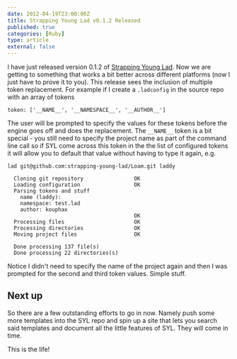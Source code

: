```yaml
---
date: 2012-04-19T23:00:00Z
title: Strapping Young Lad v0.1.2 Released
published: true
categories: [Ruby]
type: article
external: false
---
```

I have just released version 0.1.2 of [Strapping Young Lad](https://github.com/kouphax/strapping-young-lad).  Now we are getting to something that works a bit better across different platforms (now I just have to prove it to you).  This release sees the inclusion of multiple token replacement.  For example if I create a `.ladconfig` in the source repo with an array of tokens
    
    token: ['__NAME__', '__NAMESPACE__', '__AUTHOR__']

The user will be prompted to specify the values for these tokens before the engine goes off and does the replacement.  The `__NAME__` token is a bit special - you still need to specify the project name as part of the command line call so if SYL come across this token in the the list of configured tokens it will allow you to default that value without having to type it again, e.g.

    lad git@github.com:strapping-young-lad/Loam.git laddy

      Cloning git repository                OK
      Loading configuration                 OK
      Parsing tokens and stuff              
        name (laddy): 
        namespace: test.lad
        author: kouphax
                                            OK
      Processing files                      OK
      Processing directories                OK
      Moving project files                  OK

      Done processing 137 file(s)
      Done processing 22 directories(s)

Notice I didn't need to specify the name of the project again and then I was prompted for the second and third token values.  Simple stuff.  

## Next up

So there are a few outstanding efforts to go in now.  Namely push some more templates into the SYL repo and spin up a site that lets you search said templates and document all the little features of SYL.  They will come in time.

This is the life!